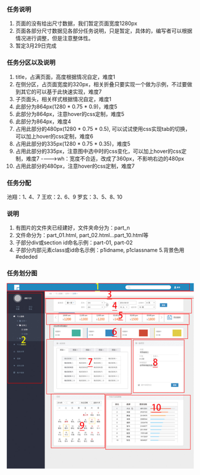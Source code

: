 ### 任务说明
1. 页面的没有给出尺寸数据，我们暂定页面宽度1280px
2. 页面各部分尺寸数据见各部分任务说明，只是暂定，具体的，编写者可以根据情况进行调整，但是注意整体性。
3. 暂定3月29日完成

### 任务分区以及说明
1. title，占满页面，高度根据情况自定，难度1
2. 在侧分区，占页面宽度的320px，相关折叠只要实现一个做为示例，不过要做到其它的可以基于此快速实现，难度7
3. 子页面头，相关样式根据情况自定，难度1
4. 此部分为864px(1280 * 0.75 * 0.9)，难度5
5. 此部分为864px，注意hover的css定制，难度5
6. 此部分为864px，难度4
7. 占用此部分的480px(1280 * 0.75 * 0.5), 可以试试使用css实现tab的切换，可以加上hover的css定制，难度6
8. 占用此部分的335px(1280 * 0.75 * 0.35)，难度5
9. 占用此部分的335px，注意图中选中时的css变化，可以加上hover的css定制，难度7
    ---->wh：宽度不合适，改成了360px，不影响右边的480px
10. 占用此部分的480px，注意hover的css定制，难度7

### 任务分配
池翔：1､ 4、7
王欢：2､ 6、9
罗玄：3、5、8､ 10

### 说明
1. 有图片的文件夹已经建好，文件夹命分为：part_n
2. 文件命分为：part_01.html, part_02.html...part_10.html等
3. 子部分div或section id命名示例：part-01, part-02
4. 子部分内部元素class或id命名示例：p1idname, p1classname
5.背景色用#ededed

### 任务划分图
![pic](./task.png)
